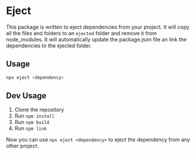 # Eject

This package is written to eject dependencies from your project. It will copy all the files and folders to an `ejected` folder and remove it from node_modules. It will automatically update the package.json file an link the dependencies to the ejected folder.


## Usage

```bash
npx eject <dependency>
```

## Dev Usage

1. Clone the repository
2. Run `npm install`
2. Run `npm build`
3. Run `npm link`

Now you can use `npx eject <dependency>` to eject the dependency from any other project.
